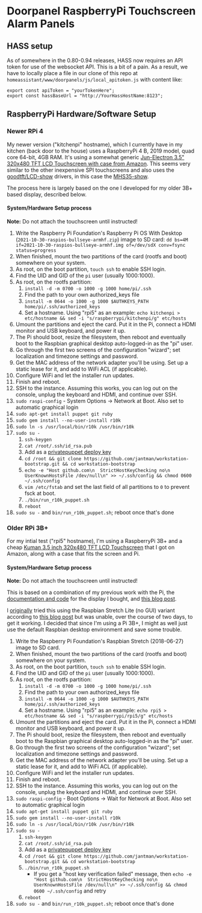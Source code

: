 # Doorpanel RaspberryPi Touchscreen Alarm Panels

## HASS setup

As of somewhere in the 0.80-0.94 releases, HASS now requires an API token for use of the websocket API. This is a bit of a pain. As a result, we have to locally place a file in our clone of this repo at ``homeassistant/www/doorpanels/js/local_apitoken.js`` with content like:

```
export const apiToken = "yourTokenHere";
export const hassBaseUrl = "http://YourHassHostName:8123";
```

## RaspberryPi Hardware/Software Setup

### Newer RPi 4

My newer version ("kitchenpi" hostname), which I currently have in my kitchen (back door to the house) uses a RaspberryPi 4 B, 2019 model, quad core 64-bit, 4GB RAM. It's using a somewhat generic [Jun-Electron 3.5" 320x480 TFT LCD Touchscreen with case from Amazon](https://www.amazon.com/gp/product/B07WQW6H9S/). This seems very similar to the other inexpensive SPI touchscreens and also uses the [goodtft/LCD-show](https://github.com/goodtft/LCD-show) drivers, in this case the [MHS35-show](https://github.com/goodtft/LCD-show/blob/master/MHS35-show).

The process here is largely based on the one I developed for my older 3B+ based display, described below.

#### System/Hardware Setup process

__Note:__ Do not attach the touchscreen until instructed!

1. Write the Raspberry Pi Foundation's Raspberry Pi OS With Desktop (``2021-10-30-raspios-bullseye-armhf.zip``) image to SD card: ``dd bs=4M if=2021-10-30-raspios-bullseye-armhf.img of=/dev/sdX conv=fsync status=progress``
1. When finished, mount the two partitions of the card (rootfs and boot) somewhere on your system.
1. As root, on the boot partition, ``touch ssh`` to enable SSH login.
1. Find the UID and GID of the ``pi`` user (usually 1000:1000).
1. As root, on the rootfs partition:
   1. ``install -d -m 0700 -o 1000 -g 1000 home/pi/.ssh``
   1. Find the path to your own authorized_keys file
   1. ``install -m 0644 -o 1000 -g 1000 $AUTHKEYS_PATH home/pi/.ssh/authorized_keys``
   1. Set a hostname. Using "rpi5" as an example: ``echo kitchenpi > etc/hostname && sed -i "s/raspberrypi/kitchenpi/g" etc/hosts``
1. Umount the partitions and eject the card. Put it in the Pi, connect a HDMI monitor and USB keyboard, and power it up.
1.  The Pi should boot, resize the filesystem, then reboot and eventually boot to the Raspbian graphical desktop auto-logged-in as the "pi" user.
1. Go through the first two screens of the configuration "wizard"; set localization and timezone settings and password.
1. Get the MAC address of the network adapter you'll be using. Set up a static lease for it, and add to WiFi ACL (if applicable).
1. Configure WiFi and let the installer run updates.
1. Finish and reboot.
1. SSH to the instance. Assuming this works, you can log out on the console, unplug the keyboard and HDMI, and continue over SSH.
1. ``sudo raspi-config`` - System Options -> Network at Boot. Also set to automatic graphical login
1. ``sudo apt-get install puppet git ruby``
1. ``sudo gem install --no-user-install r10k``
1. ``sudo ln -s /usr/local/bin/r10k /usr/bin/r10k``
1. ``sudo su -``
   1. ``ssh-keygen``
   1. ``cat /root/.ssh/id_rsa.pub``
   1. Add as a [privatepuppet deploy key](https://github.com/jantman/privatepuppet/settings/keys)
   1. ``cd /root && git clone https://github.com/jantman/workstation-bootstrap.git && cd workstation-bootstrap``
   1. ``echo -e "Host github.com\n  StrictHostKeyChecking no\n  UserKnownHostsFile /dev/null\n" >> ~/.ssh/config && chmod 0600 ~/.ssh/config``
   1. ``vim /etc/fstab`` and set the last field of all partitions to ``0`` to prevent fsck at boot.
   1. ``./bin/run_r10k_puppet.sh``
   1. ``reboot``
1. ``sudo su -`` and ``bin/run_r10k_puppet.sh``; reboot once that's done

### Older RPi 3B+

For my intial test ("rpi5" hostname), I'm using a RaspberryPi 3B+ and a cheap [Kuman 3.5 inch 320x480 TFT LCD Touchscreen](https://www.amazon.com/gp/product/B01FXC5ECS/) that I got on Amazon, along with a case that fits the screen and Pi.

#### System/Hardware Setup process

__Note:__ Do not attach the touchscreen until instructed!

This is based on a combination of my previous work with the Pi, the [documentation and code](https://github.com/goodtft/LCD-show) for the display I bought, and [this blog post](https://blockdev.io/raspberry-pi-2-and-3-chromium-in-kiosk-mode/).

I [originally](https://github.com/jantman/home-automation-configs/blob/dec867a6a84f28824e2aa77a7f55d49ebf2c787d/doorpanels.md) tried this using the Raspbian Stretch Lite (no GUI) variant according to [this blog post](https://die-antwort.eu/techblog/2017-12-setup-raspberry-pi-for-kiosk-mode/) but was unable, over the course of two days, to get it working. I decided that since I'm using a Pi 3B+, I might as well just use the default Raspbian desktop environment and save some trouble.

1. Write the Raspberry Pi Foundation's Raspbian Stretch (2018-06-27) image to SD card.
1. When finished, mount the two partitions of the card (rootfs and boot) somewhere on your system.
1. As root, on the boot partition, ``touch ssh`` to enable SSH login.
1. Find the UID and GID of the ``pi`` user (usually 1000:1000).
1. As root, on the rootfs partition:
   1. ``install -d -m 0700 -o 1000 -g 1000 home/pi/.ssh``
   1. Find the path to your own authorized_keys file
   1. ``install -m 0644 -o 1000 -g 1000 $AUTHKEYS_PATH home/pi/.ssh/authorized_keys``
   1. Set a hostname. Using "rpi5" as an example: ``echo rpi5 > etc/hostname && sed -i "s/raspberrypi/rpi5/g" etc/hosts``
1. Umount the partitions and eject the card. Put it in the Pi, connect a HDMI monitor and USB keyboard, and power it up.
1. The Pi should boot, resize the filesystem, then reboot and eventually boot to the Raspbian graphical desktop auto-logged-in as the "pi" user.
1. Go through the first two screens of the configuration "wizard"; set localization and timezone settings and password.
1. Get the MAC address of the network adapter you'll be using. Set up a static lease for it, and add to WiFi ACL (if applicable).
1. Configure WiFi and let the installer run updates.
1. Finish and reboot.
1. SSH to the instance. Assuming this works, you can log out on the console, unplug the keyboard and HDMI, and continue over SSH.
1. ``sudo raspi-config`` - Boot Options -> Wait for Network at Boot. Also set to automatic graphical login
1. ``sudo apt-get install puppet git ruby``
1. ``sudo gem install --no-user-install r10k``
1. ``sudo ln -s /usr/local/bin/r10k /usr/bin/r10k``
1. ``sudo su -``
   1. ``ssh-keygen``
   1. ``cat /root/.ssh/id_rsa.pub``
   1. Add as a [privatepuppet deploy key](https://github.com/jantman/privatepuppet/settings/keys)
   1. ``cd /root && git clone https://github.com/jantman/workstation-bootstrap.git && cd workstation-bootstrap``
   1. ``./bin/run_r10k_puppet.sh``
      * If you get a "host key verification failed" message, then ``echo -e "Host github.com\n  StrictHostKeyChecking no\n  UserKnownHostsFile /dev/null\n" >> ~/.ssh/config && chmod 0600 ~/.ssh/config`` and retry
   1. ``reboot``
1. ``sudo su -`` and ``bin/run_r10k_puppet.sh``; reboot once that's done
